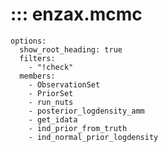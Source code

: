 #  ::: enzax.mcmc
    options:
      show_root_heading: true
      filters:
        - "!check"
      members:
        - ObservationSet
        - PriorSet
        - run_nuts
        - posterior_logdensity_amm
        - get_idata
        - ind_prior_from_truth
        - ind_normal_prior_logdensity

